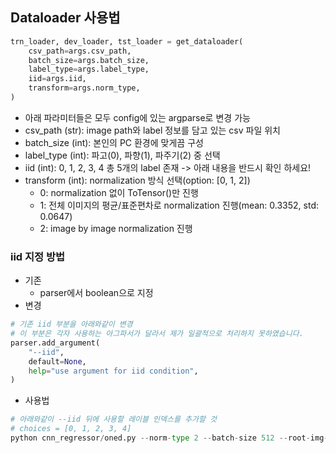 ## Dataloader 사용법

~~~python
trn_loader, dev_loader, tst_loader = get_dataloader(
    csv_path=args.csv_path,
    batch_size=args.batch_size,
    label_type=args.label_type,
    iid=args.iid,
    transform=args.norm_type,
)
~~~

- 아래 파라미터들은 모두 config에 있는 argparse로 변경 가능
- csv_path (str): image path와 label 정보를 담고 있는 csv 파일 위치
- batch_size (int): 본인의 PC 환경에 맞게끔 구성
- label_type (int): 파고(0), 파향(1), 파주기(2) 중 선택
- iid (int): 0, 1, 2, 3, 4 총 5개의 label 존재 -> 아래 내용을 반드시 확인 하세요!
- transform (int): normalization 방식 선택(option: [0, 1, 2])
    - 0: normalization 없이 ToTensor()만 진행
    - 1: 전체 이미지의 평균/표준편차로 normalization 진행(mean: 0.3352, std: 0.0647)
    - 2: image by image normalization 진행

### iid 지정 방법
- 기존
    - parser에서 boolean으로 지정
- 변경
~~~python
# 기존 iid 부분을 아래와같이 변경
# 이 부분은 각자 사용하는 아그파서가 달라서 제가 일괄적으로 처리하지 못하였습니다.
parser.add_argument(
    "--iid",
    default=None,
    help="use argument for iid condition",
)
~~~

- 사용법
~~~python
# 아래와같이 --iid 뒤에 사용할 레이블 인덱스를 추가할 것
# choices = [0, 1, 2, 3, 4]
python cnn_regressor/oned.py --norm-type 2 --batch-size 512 --root-img-path /media/lepoeme20/Data/projects/daewoo/ --dataset weather_4 --label-type 0 --iid 0
~~~